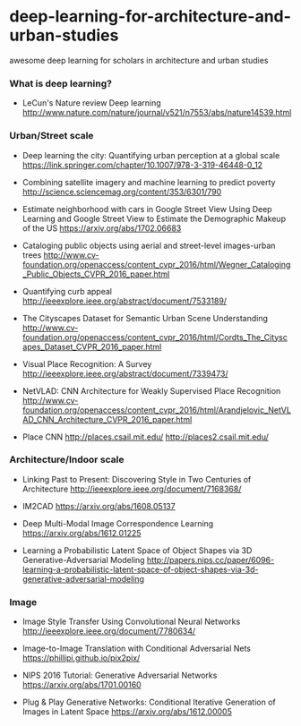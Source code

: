 # deep-learning-for-architecture-and-urban-studies
awesome deep learning for scholars in architecture and urban studies


### What is deep learning?
- LeCun's Nature review
Deep learning
http://www.nature.com/nature/journal/v521/n7553/abs/nature14539.html



### Urban/Street scale

- Deep learning the city: Quantifying urban perception at a global scale
https://link.springer.com/chapter/10.1007/978-3-319-46448-0_12

- Combining satellite imagery and machine learning to predict poverty
http://science.sciencemag.org/content/353/6301/790

- Estimate neighborhood with cars in Google Street View 
Using Deep Learning and Google Street View to Estimate the Demographic Makeup of the US
https://arxiv.org/abs/1702.06683

- Cataloging public objects using aerial and street-level images-urban trees
http://www.cv-foundation.org/openaccess/content_cvpr_2016/html/Wegner_Cataloging_Public_Objects_CVPR_2016_paper.html

- Quantifying curb appeal
http://ieeexplore.ieee.org/abstract/document/7533189/

- The Cityscapes Dataset for Semantic Urban Scene Understanding
http://www.cv-foundation.org/openaccess/content_cvpr_2016/html/Cordts_The_Cityscapes_Dataset_CVPR_2016_paper.html

- Visual Place Recognition: A Survey
http://ieeexplore.ieee.org/abstract/document/7339473/

- NetVLAD: CNN Architecture for Weakly Supervised Place Recognition
http://www.cv-foundation.org/openaccess/content_cvpr_2016/html/Arandjelovic_NetVLAD_CNN_Architecture_CVPR_2016_paper.html

- Place CNN
http://places.csail.mit.edu/  http://places2.csail.mit.edu/


### Architecture/Indoor scale

- Linking Past to Present: Discovering Style in Two Centuries of Architecture
http://ieeexplore.ieee.org/document/7168368/

- IM2CAD
https://arxiv.org/abs/1608.05137

- Deep Multi-Modal Image Correspondence Learning
https://arxiv.org/abs/1612.01225

- Learning a Probabilistic Latent Space of Object Shapes via 3D Generative-Adversarial Modeling
http://papers.nips.cc/paper/6096-learning-a-probabilistic-latent-space-of-object-shapes-via-3d-generative-adversarial-modeling


### Image

- Image Style Transfer Using Convolutional Neural Networks
http://ieeexplore.ieee.org/document/7780634/

- Image-to-Image Translation with Conditional Adversarial Nets
https://phillipi.github.io/pix2pix/

- NIPS 2016 Tutorial: Generative Adversarial Networks
https://arxiv.org/abs/1701.00160

- Plug & Play Generative Networks: Conditional Iterative Generation of Images in Latent Space
https://arxiv.org/abs/1612.00005
